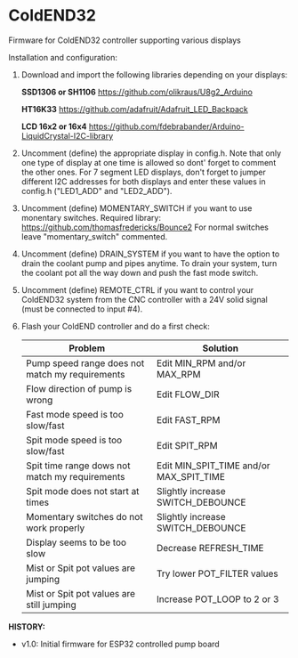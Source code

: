 # ColdEND32
Firmware for ColdEND32 controller supporting various displays

Installation and configuration:

1) Download and import the following libraries depending on your displays:

   **SSD1306 or SH1106**
   https://github.com/olikraus/U8g2_Arduino

   **HT16K33**
   https://github.com/adafruit/Adafruit_LED_Backpack

   **LCD 16x2 or 16x4**
   https://github.com/fdebrabander/Arduino-LiquidCrystal-I2C-library

2) Uncomment (define) the appropriate display in config.h. Note that only one type of
   display at one time is allowed so dont' forget to comment the other ones.
   For 7 segment LED displays, don't forget to jumper different I2C addresses for both
   displays and enter these values in config.h ("LED1_ADD" and "LED2_ADD").

3) Uncomment (define) MOMENTARY_SWITCH if you want to use monentary switches.
   Required library: https://github.com/thomasfredericks/Bounce2
   For normal switches leave "momentary_switch" commented.

4) Uncomment (define) DRAIN_SYSTEM if you want to have the option to drain the coolant
   pump and pipes anytime. To drain your system, turn the coolant pot all the way down
   and push the fast mode switch.

5) Uncomment (define) REMOTE_CTRL if you want to control your ColdEND32 system from the
   CNC controller with a 24V solid signal (must be connected to input #4).

6) Flash your ColdEND controller and do a first check:

   Problem                                         | Solution
   ------------------------------------------------|-----------
   Pump speed range does not match my requirements | Edit MIN_RPM and/or MAX_RPM
   Flow direction of pump is wrong                 | Edit FLOW_DIR
   Fast mode speed is too slow/fast                | Edit FAST_RPM
   Spit mode speed is too slow/fast                | Edit SPIT_RPM
   Spit time range dows not match my requirements  | Edit MIN_SPIT_TIME and/or MAX_SPIT_TIME
   Spit mode does not start at times               | Slightly increase SWITCH_DEBOUNCE
   Momentary switches do not work properly         | Slightly increase SWITCH_DEBOUNCE
   Display seems to be too slow                    | Decrease REFRESH_TIME
   Mist or Spit pot values are jumping             | Try lower POT_FILTER values
   Mist or Spit pot values are still jumping       | Increase POT_LOOP to 2 or 3


**HISTORY:**

- v1.0: Initial firmware for ESP32 controlled pump board
